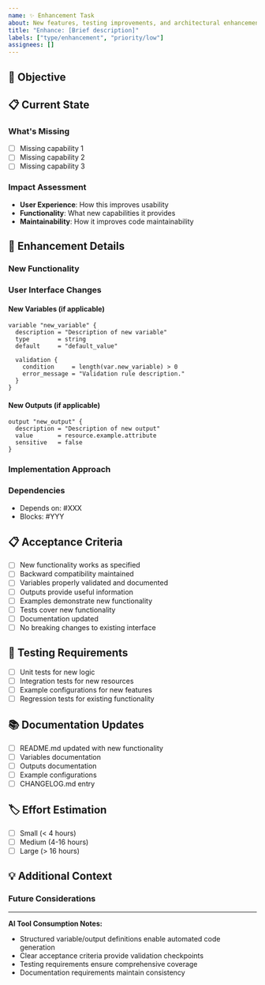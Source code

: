 ```yaml
---
name: ✨ Enhancement Task
about: New features, testing improvements, and architectural enhancements
title: "Enhance: [Brief description]"
labels: ["type/enhancement", "priority/low"]
assignees: []
---
```


## 🎯 Objective
<!-- Clear description of the enhancement or new capability -->

## 📋 Current State
<!-- Description of current functionality and gaps -->

### What's Missing
<!-- Specific gaps or limitations in current implementation -->
- [ ] Missing capability 1
- [ ] Missing capability 2
- [ ] Missing capability 3

### Impact Assessment
<!-- Why this enhancement is needed -->
- **User Experience**: How this improves usability
- **Functionality**: What new capabilities it provides
- **Maintainability**: How it improves code maintainability

## 🎯 Enhancement Details

### New Functionality
<!-- Detailed description of what will be added -->

### User Interface Changes
<!-- How this affects variables, outputs, or module interface -->

#### New Variables (if applicable)
```hcl
variable "new_variable" {
  description = "Description of new variable"
  type        = string
  default     = "default_value"

  validation {
    condition     = length(var.new_variable) > 0
    error_message = "Validation rule description."
  }
}
```

#### New Outputs (if applicable)
```hcl
output "new_output" {
  description = "Description of new output"
  value       = resource.example.attribute
  sensitive   = false
}
```

### Implementation Approach
<!-- High-level implementation strategy -->

### Dependencies
<!-- Link to other issues -->
- Depends on: #XXX
- Blocks: #YYY

## 📋 Acceptance Criteria
<!-- Detailed checklist for completion -->
- [ ] New functionality works as specified
- [ ] Backward compatibility maintained
- [ ] Variables properly validated and documented
- [ ] Outputs provide useful information
- [ ] Examples demonstrate new functionality
- [ ] Tests cover new functionality
- [ ] Documentation updated
- [ ] No breaking changes to existing interface

## 🧪 Testing Requirements
<!-- Specific testing needs for this enhancement -->
- [ ] Unit tests for new logic
- [ ] Integration tests for new resources
- [ ] Example configurations for new features
- [ ] Regression tests for existing functionality

## 📚 Documentation Updates
<!-- What documentation needs to be updated -->
- [ ] README.md updated with new functionality
- [ ] Variables documentation
- [ ] Outputs documentation
- [ ] Example configurations
- [ ] CHANGELOG.md entry

## 🏷️ Effort Estimation
<!-- Select one -->
- [ ] Small (< 4 hours)
- [ ] Medium (4-16 hours)
- [ ] Large (> 16 hours)

## 💡 Additional Context
<!-- Any additional context for the enhancement -->

### Future Considerations
<!-- How this enhancement enables future improvements -->

---
**AI Tool Consumption Notes:**
- Structured variable/output definitions enable automated code generation
- Clear acceptance criteria provide validation checkpoints
- Testing requirements ensure comprehensive coverage
- Documentation requirements maintain consistency

